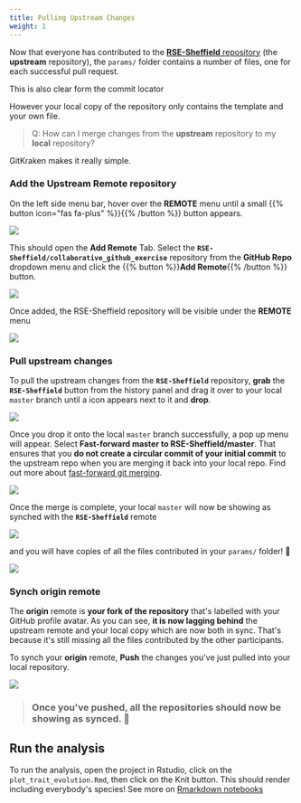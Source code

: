 ```yaml
---
title: Pulling Upstream Changes
weight: 1
---
```


Now that everyone has contributed to the [**RSE-Sheffield** repository](https://github.com/RSE-Sheffield/collaborative_github_exercise) (the **upstream** repository), the `params/` folder contains a number of files, one for each successful pull request.

This is also clear form the commit locator

However your local copy of the repository only contains the template and your own file. 

> Q: How can I merge changes from the **upstream** repository to my **local** repository?

GitKraken makes it really simple. 


### Add the **Upstream** Remote repository

On the left side menu bar, hover over the **<i class="fa fa-cloud" aria-hidden="true"></i> REMOTE** menu until a small {{% button icon="fas fa-plus" %}}{{% /button %}} button appears.

<img src="/images/gk-hover-add-remote.png" />

This should open the **<i class="fa fa-cloud" aria-hidden="true"></i> Add Remote** Tab. Select the **`RSE-Sheffield/collaborative_github_exercise`** repository from the **GitHub Repo** dropdown menu and click the {{% button %}}**Add Remote**{{% /button %}}  button.

<img src="/images/gk-add-remote.png" />

Once added, the RSE-Sheffield repository will be visible under the **<i class="fa fa-cloud" aria-hidden="true"></i> REMOTE** menu

<img src="/images/gk-remote-added.png" />


### Pull upstream changes

To pull the upstream changes from the **`RSE-Sheffield`** repository, **grab** the **`RSE-Sheffield`** button from the history panel and drag it over to your <i class="fa fa-laptop" aria-hidden="true"></i> local `master` branch until a **<i class="fas fa-crosshairs"></i>** icon appears next to it and **drop**.

<img src="/images/gk-pull-upstream.gif" />

Once you drop it onto the <i class="fa fa-laptop" aria-hidden="true"></i> local `master` branch successfully, a pop up menu will appear. Select **Fast-forward master to RSE-Sheffield/master**. That ensures that you **do not create a circular commit of your initial commit** to the upstream repo when you are merging it back into your <i class="fa fa-laptop" aria-hidden="true"></i> local repo. Find out more about [fast-forward git merging](https://ariya.io/2013/09/fast-forward-git-merge).

<img src="/images/gk-fast-forward.png" />

Once the merge is complete, your <i class="fa fa-laptop" aria-hidden="true"></i> local `master` will now be showing as synched with the **`RSE-Sheffield`** remote

<img src="/images/gk-local-synched.png" />

and you will have copies of all the files contributed in your `params/` folder! :tada:

<img src="/images/gk-local-synched-files.png" />



### Synch **origin** remote

The **origin** remote is **your fork of the repository** that's labelled with your GitHub profile avatar. As you can see, **it is now lagging behind** the upstream remote and your <i class="fa fa-laptop" aria-hidden="true"></i> local copy which are now both in sync. That's because it's still missing all the files contributed by the other participants.

To synch your **origin** remote, <i class="fa fa-arrow-up" aria-hidden="true"></i> **Push**  the changes you've just pulled into your <i class="fa fa-laptop" aria-hidden="true"></i> local repository.

<img src="/images/gk-all-synched.png" />

> ### Once you've pushed, all the repositories should now be showing as synced. :tada:

## Run the analysis

To run the analysis, open the project in Rstudio, click on the `plot_trait_evolution.Rmd`, then click on the Knit button. This should render including everybody's species! See more on [Rmarkdown notebooks](https://rmarkdown.rstudio.com/authoring_quick_tour.html#Overview) 
